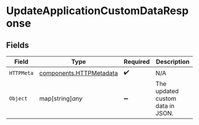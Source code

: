 # UpdateApplicationCustomDataResponse


## Fields

| Field                                                              | Type                                                               | Required                                                           | Description                                                        |
| ------------------------------------------------------------------ | ------------------------------------------------------------------ | ------------------------------------------------------------------ | ------------------------------------------------------------------ |
| `HTTPMeta`                                                         | [components.HTTPMetadata](../../models/components/httpmetadata.md) | :heavy_check_mark:                                                 | N/A                                                                |
| `Object`                                                           | map[string]*any*                                                   | :heavy_minus_sign:                                                 | The updated custom data in JSON.                                   |